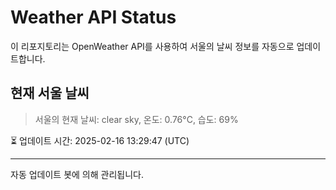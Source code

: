 
# Weather API Status

이 리포지토리는 OpenWeather API를 사용하여 서울의 날씨 정보를 자동으로 업데이트합니다.

## 현재 서울 날씨
> 서울의 현재 날씨: clear sky, 온도: 0.76°C, 습도: 69%

⏳ 업데이트 시간: 2025-02-16 13:29:47 (UTC)

---
자동 업데이트 봇에 의해 관리됩니다.
